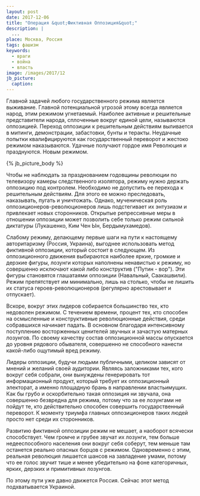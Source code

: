```yaml
---
layout: post
date: 2017-12-06
title: "Операция &quot;Фиктивная Оппозиция&quot;"
description: |
  ...
place: Москва, Россия
tags: фашизм
keywords:
  - враги
  - война
  - власть
image: /images/2017/12
jb_picture:
  caption:
---
```


Главной задачей любого государственного режима является выживание. Главной
потенциальной угрозой этому всегда является народ, этим режимом угнетаемый.
Наиболее активные и решительные представители народа, сплоченные
вокруг единой цели, называются оппозицией. Переход оппозиции к решительным
действиям выливается в митинги, демонстрации, забастовки, бунты и теракты.
Неудачные попытки квалифицируются как государственный переворот и жестоко
режимом наказываются. Удачные получают гордое имя Революция и празднуются.
Новым режимом.

{% jb_picture_body %}

<!--more-->

Чтобы не наблюдать за празднованием годовщины революции по телевизору
камеры следственного изолятора, режиму нужно держать оппозицию под контролем.
Необходимо не допустить ее перехода к решительным действиям. Для этого
ее можно преследовать, наказывать, пугать и уничтожать. Однако, мученическая
роль оппозиционеров-революционеров лишь подстегивает их энтузиазм и привлекает
новых сторонников. Открытые репрессивные меры в отношении оппозиции может
позволить себе только режим сильной диктатуры (Лукашенко, Ким Чен Ын, Бердымухамедов).

Слабому режиму, делающему первые шаги на пути к настоящему авторитаризму (Россия, Украина),
выгоднее использовать метод фиктивной оппозиции, который состоит в следующем.
Из оппозиционного движения выбираются наиболее яркие, громкие и дерзкие
фигуры, лозунги которых наполнены ненавистью к режиму, но совершенно исключают
какой либо конструктив ("Путин - вор"). Эти фигуры становятся глашатаями
оппозиции (Навальный, Саакашвили).
Режим препятствует им минимально, лишь на столько, чтобы не лишить
их статуса героев-революционеров (регулярно арестовывает и отпускает).

Вскоре, вокруг этих лидеров собирается большинство тех, кто недоволен режимом.
С течением времени, процент тех, кто способен на осмысленные и конструктивные
революционные действия, среди собравшихся начинает падать. В основном
благодаря интенсивному поступлению восторженных ценителей звучных и зачастую матерных
лозунгов. По своему качеству состав оппозиционной массы опускается до уровня
рядового обывателя, совершенно не способного нанести какой-либо ощутимый
вред режиму.

Лидеры оппозиции, будучи людьми публичными, целиком зависят от мнений и желаний
своей аудитории. Являясь заложниками тех, кого вокруг себя собрали, они
вынуждены генерировать тот информационный продукт, который требует
их оппозиционный электорат, а именно площадную брань в направлении властьимущих.
Как бы грубо и оскорбительно такая оппозиция ни звучала, она совершенно
безвредна для режима, потому что за ее лозунгами не пойдут те, кто действительно способен
совершить государственный переворот. К моменту триумфа главных оппозиционеров
таких людей просто нет среди их сторонников.

Развитию фиктивной оппозиции режим не мешает, а наоборот всячески способствует.
Чем громче и грубее звучат их лозунги, тем больше недееспособного населения
они вокруг себя соберут, тем меньше там останется реально опасных борцов
с режимом. Одновременно с этим, реальная революция лишается шансов на завладение
умами, потому что ее голос звучит тише и менее убедительно на фоне категоричных,
ярких, дерзких и примитивных лозунгов.

По этому пути уже давно движется Россия.
Сейчас этот метод подхватывается Украиной.
